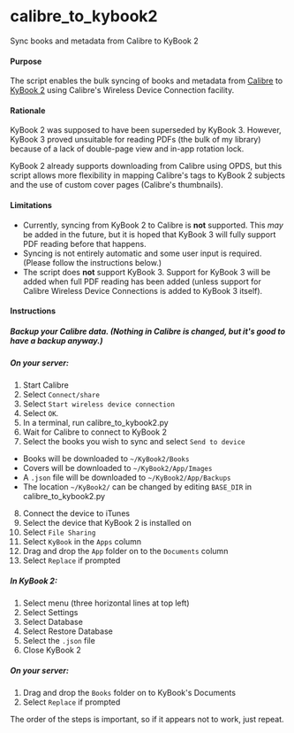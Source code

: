 # calibre_to_kybook2
Sync books and metadata from Calibre to KyBook 2

#### Purpose
The script enables the bulk syncing of books and metadata from [Calibre](https://calibre-ebook.com) to [KyBook 2](http://kybook-reader.com) using Calibre's Wireless Device Connection facility.

#### Rationale
KyBook 2 was supposed to have been superseded by KyBook 3. However, KyBook 3 proved unsuitable for reading PDFs (the bulk of my library) because of a lack of double-page view and in-app rotation lock.

KyBook 2 already supports downloading from Calibre using OPDS, but this script allows more flexibility in mapping Calibre's tags to KyBook 2 subjects and the use of custom cover pages (Calibre's thumbnails).

#### Limitations
* Currently, syncing from KyBook 2 to Calibre is **not** supported. This *may* be added in the future, but it is hoped that KyBook 3 will fully support PDF reading before that happens.
* Syncing is not entirely automatic and some user input is required. (Please follow the instructions below.)
* The script does **not** support KyBook 3. Support for KyBook 3 will be added when full PDF reading has been added (unless support for Calibre Wireless Device Connections is added to KyBook 3 itself).

#### Instructions
##### Backup your Calibre data. (Nothing in Calibre is changed, but it's good to have a backup anyway.)
##### On your server:
1. Start Calibre
2. Select `Connect/share`
3. Select `Start wireless device connection`
4. Select `OK`.
5. In a terminal, run calibre_to_kybook2.py
6. Wait for Calibre to connect to KyBook 2
7. Select the books you wish to sync and select `Send to device`
  * Books will be downloaded to `~/KyBook2/Books`
  * Covers will be downloaded to `~/KyBook2/App/Images`
  * A `.json` file will be downloaded to `~/KyBook2/App/Backups`
  * The location `~/KyBook2/` can be changed by editing `BASE_DIR` in calibre_to_kybook2.py
8. Connect the device to iTunes
9. Select the device that KyBook 2 is installed on
10. Select `File Sharing`
11. Select `KyBook` in the `Apps` column
12. Drag and drop the `App` folder on to the `Documents` column
13. Select `Replace` if prompted
##### In KyBook 2:
1. Select menu (three horizontal lines at top left)
2. Select Settings
3. Select Database
4. Select Restore Database
5. Select the `.json` file
6. Close KyBook 2
##### On your server:
1. Drag and drop the `Books` folder on to KyBook's Documents
2. Select `Replace` if prompted

The order of the steps is important, so if it appears not to work, just repeat.
